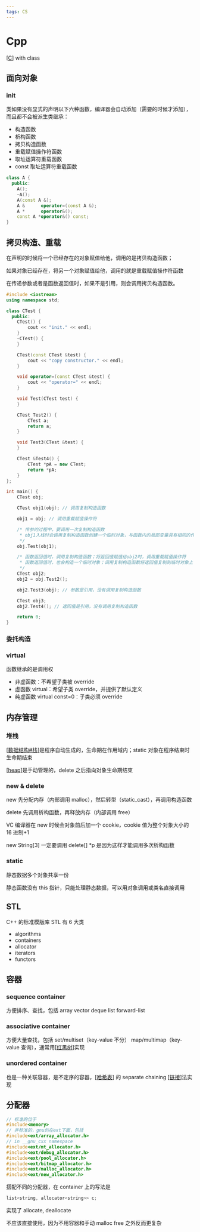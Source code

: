 ```yaml
---
tags: CS
---
```

# Cpp

[[C]] with class

## 面向对象

### init

类如果没有显式的声明以下六种函数，编译器会自动添加（需要的时候才添加），而且都不会被派生类继承：

- 构造函数
- 析构函数
- 拷贝构造函数
- 重载赋值操作符函数
- 取址运算符重载函数
- const 取址运算符重载函数

```cpp
class A {
  public:
    A();
    ~A();
    A(const A &);
    A &      operator=(const A &);
    A *      operator&();
    const A *operator&() const;
}
```

## 拷贝构造、重载

在声明的时候将一个已经存在的对象赋值给他，调用的是拷贝构造函数；

如果对象已经存在，将另一个对象赋值给他，调用的就是重载赋值操作符函数

在传递参数或者是函数返回值时，如果不是引用，则会调用拷贝构造函数。

```cpp
#include <iostream>
using namespace std;

class CTest {
  public:
    CTest() {
        cout << "init." << endl;
    }
    ~CTest() {
    }

    CTest(const CTest &test) {
        cout << "copy constructor." << endl;
    }

    void operator=(const CTest &test) {
        cout << "operator=" << endl;
    }

    void Test(CTest test) {
    }

    CTest Test2() {
        CTest a;
        return a;
    }

    void Test3(CTest &test) {
    }

    CTest &Test4() {
        CTest *pA = new CTest;
        return *pA;
    }
};

int main() {
    CTest obj;

    CTest obj1(obj); // 调用复制构造函数

    obj1 = obj; // 调用重载赋值操作符

    /* 传参的过程中，要调用一次复制构造函数
     * obj1入栈时会调用复制构造函数创建一个临时对象，与函数内的局部变量具有相同的作用域
     */
    obj.Test(obj1);

    /* 函数返回值时，调用复制构造函数；将返回值赋值给obj2时，调用重载赋值操作符
     * 函数返回值时，也会构造一个临时对象；调用复制构造函数将返回值复制到临时对象上
     */
    CTest obj2;
    obj2 = obj.Test2();

    obj2.Test3(obj); // 参数是引用，没有调用复制构造函数

    CTest obj3;
    obj2.Test4(); // 返回值是引用，没有调用复制构造函数

    return 0;
}
```

### 委托构造

### virtual

函数继承的是调用权

- 非虚函数：不希望子类被 override
- 虚函数 virtual：希望子类 override，并提供了默认定义
- 纯虚函数 virtual const=0：子类必须 override

## 内存管理

### 堆栈

[[数据结构#栈]]是程序自动生成的，生命期在作用域内；static 对象在程序结束时生命期结束

[[heap]]是手动管理的，delete 之后指向对象生命期结束

### new & delete

new 先分配内存（内部调用 malloc），然后转型（static_cast），再调用构造函数

delete 先调用析构函数，再释放内存（内部调用 free）

VC 编译器在 new 时候会对象前后加一个 cookie，cookie 值为整个对象大小的 16 进制+1

new String[3] 一定要调用 delete[] *p 是因为这样才能调用多次析构函数

### static

静态数据多个对象共享一份

静态函数没有 this 指针，只能处理静态数据，可以用对象调用或类名直接调用

## STL

C++ 的标准模版库 STL 有 6 大类

- algorithms
- containers
- allocator
- iterators
- functors

## 容器

### sequence container

方便排序、查找，包括 array vector deque list forward-list

### associative container

方便大量查找，包括 set/multiset（key-value 不分） map/multimap（key-value 查询），通常用[[红黑树]]实现

### unordered container

也是一种关联容器，是不定序的容器，[[哈希表]] 的 separate chaining [[链接]]法实现

## 分配器

```cpp
// 标准的位于
#include<memory>
// 非标准的，gnu的在ext下面，包括
#include<ext/array_allocator.h>
// in __gnu_cxx namespace
#include<ext/mt_allocator.h>
#include<ext/debug_allocator.h>
#include<ext/pool_allocator.h>
#include<ext/bitmap_allocator.h>
#include<ext/malloc_allocator.h>
#include<ext/new_allocator.h>
```

搭配不同的分配器，在 container 上的写法是

```cpp
list<string, allocator<string>> c;
```

实现了 allocate, deallocate

不应该直接使用，因为不用容器和手动 malloc free 之外反而更复杂

[//begin]: # "Autogenerated link references for markdown compatibility"
[C]: <../operating system/C.md> "C"
[数据结构#栈]: ../algorithm/数据结构.md "数据结构"
[heap]: ../algorithm/heap.md "堆"
[红黑树]: ../algorithm/红黑树.md "红黑树"
[哈希表]: ../algorithm/哈希表.md "哈希表"
[链接]: ../csapp/链接.md "链接"
[//end]: # "Autogenerated link references"
